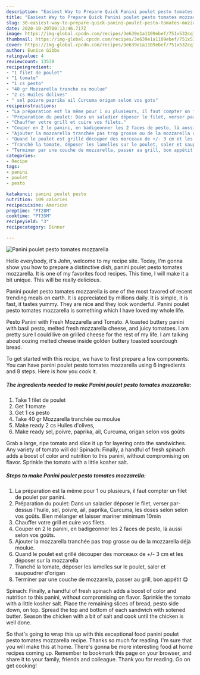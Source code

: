 ```yaml
---
description: "Easiest Way to Prepare Quick Panini poulet pesto tomates mozzarella"
title: "Easiest Way to Prepare Quick Panini poulet pesto tomates mozzarella"
slug: 30-easiest-way-to-prepare-quick-panini-poulet-pesto-tomates-mozzarella
date: 2020-10-20T00:13:46.717Z
image: https://img-global.cpcdn.com/recipes/3e639e1a1109ebef/751x532cq70/panini-poulet-pesto-tomates-mozzarella-photo-principale-de-la-recette.jpg
thumbnail: https://img-global.cpcdn.com/recipes/3e639e1a1109ebef/751x532cq70/panini-poulet-pesto-tomates-mozzarella-photo-principale-de-la-recette.jpg
cover: https://img-global.cpcdn.com/recipes/3e639e1a1109ebef/751x532cq70/panini-poulet-pesto-tomates-mozzarella-photo-principale-de-la-recette.jpg
author: Eunice Gibbs
ratingvalue: 4
reviewcount: 13539
recipeingredient:
- "1 filet de poulet"
- "1 tomate"
- "1 cs pesto"
- "40 gr Mozzarella tranche ou moulue"
- "2 cs Huiles dolives"
- " sel poivre paprika ail Curcuma origan selon vos gots"
recipeinstructions:
- "La préparation est la même pour 1 ou plusieurs, il faut compter un filet de poulet par panini."
- "Préparation du poulet: Dans un saladier déposer le filet, verser par-dessus l&#39;huile, sel, poivre, ail, paprika, Curcuma, les doses selon selon vos goûts. Bien mélanger et laisser mariner minimum 10min"
- "Chauffer votre grill et cuire vos filets."
- "Couper en 2 le panini, en badigeonner les 2 faces de pesto, là aussi selon vos goûts."
- "Ajouter la mozzarella tranchée pas trop grosse ou de la mozzarella déjà moulue."
- "Quand le poulet est grillé découper des morceaux de +/- 3 cm et les déposer sur la mozzarella"
- "Tranché la tomate, déposer les lamelles sur le poulet, saler et saupoudrer d&#39;origan"
- "Terminer par une couche de mozzarella, passer au grill, bon appétit 😋"
categories:
- Recipe
tags:
- panini
- poulet
- pesto

katakunci: panini poulet pesto 
nutrition: 109 calories
recipecuisine: American
preptime: "PT28M"
cooktime: "PT35M"
recipeyield: "3"
recipecategory: Dinner

---
```



![Panini poulet pesto tomates mozzarella](https://img-global.cpcdn.com/recipes/3e639e1a1109ebef/751x532cq70/panini-poulet-pesto-tomates-mozzarella-photo-principale-de-la-recette.jpg)

Hello everybody, it's John, welcome to my recipe site. Today, I'm gonna show you how to prepare a distinctive dish, panini poulet pesto tomates mozzarella. It is one of my favorites food recipes. This time, I will make it a bit unique. This will be really delicious.

Panini poulet pesto tomates mozzarella is one of the most favored of recent trending meals on earth. It is appreciated by millions daily. It is simple, it is fast, it tastes yummy. They are nice and they look wonderful. Panini poulet pesto tomates mozzarella is something which I have loved my whole life.

Pesto Panini with Fresh Mozzarella and Tomato. A toasted buttery panini with basil pesto, melted fresh mozzarella cheese, and juicy tomatoes. I am pretty sure I could live on grilled cheese for the rest of my life. I am talking about oozing melted cheese inside golden buttery toasted sourdough bread.


To get started with this recipe, we have to first prepare a few components. You can have panini poulet pesto tomates mozzarella using 6 ingredients and 8 steps. Here is how you cook it.

<!--inarticleads1-->

##### The ingredients needed to make Panini poulet pesto tomates mozzarella:

1. Take 1 filet de poulet
1. Get 1 tomate
1. Get 1 cs pesto
1. Take 40 gr Mozzarella tranchée ou moulue
1. Make ready 2 cs Huiles d&#39;olives,
1. Make ready  sel, poivre, paprika, ail, Curcuma, origan selon vos goûts


Grab a large, ripe tomato and slice it up for layering onto the sandwiches. Any variety of tomato will do! Spinach: Finally, a handful of fresh spinach adds a boost of color and nutrition to this panini, without compromising on flavor. Sprinkle the tomato with a little kosher salt. 

<!--inarticleads2-->

##### Steps to make Panini poulet pesto tomates mozzarella:

1. La préparation est la même pour 1 ou plusieurs, il faut compter un filet de poulet par panini.
1. Préparation du poulet: Dans un saladier déposer le filet, verser par-dessus l&#39;huile, sel, poivre, ail, paprika, Curcuma, les doses selon selon vos goûts. Bien mélanger et laisser mariner minimum 10min
1. Chauffer votre grill et cuire vos filets.
1. Couper en 2 le panini, en badigeonner les 2 faces de pesto, là aussi selon vos goûts.
1. Ajouter la mozzarella tranchée pas trop grosse ou de la mozzarella déjà moulue.
1. Quand le poulet est grillé découper des morceaux de +/- 3 cm et les déposer sur la mozzarella
1. Tranché la tomate, déposer les lamelles sur le poulet, saler et saupoudrer d&#39;origan
1. Terminer par une couche de mozzarella, passer au grill, bon appétit 😋


Spinach: Finally, a handful of fresh spinach adds a boost of color and nutrition to this panini, without compromising on flavor. Sprinkle the tomato with a little kosher salt. Place the remaining slices of bread, pesto side down, on top. Spread the top and bottom of each sandwich with sotened butter. Season the chicken with a bit of salt and cook until the chicken is well done. 

So that's going to wrap this up with this exceptional food panini poulet pesto tomates mozzarella recipe. Thanks so much for reading. I'm sure that you will make this at home. There's gonna be more interesting food at home recipes coming up. Remember to bookmark this page on your browser, and share it to your family, friends and colleague. Thank you for reading. Go on get cooking!
